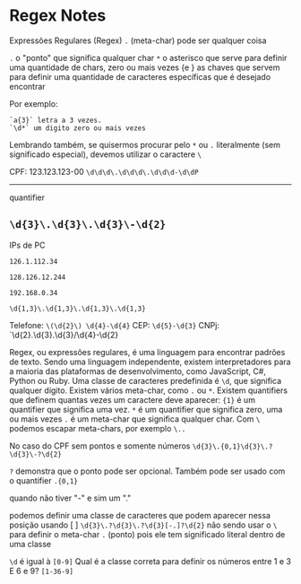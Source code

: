 # Regex Notes

Expressões Regulares (Regex)
`.` (meta-char) pode ser qualquer coisa

`.` o "ponto" que significa qualquer char
`*` o asterisco que serve para definir uma quantidade de chars, zero ou mais vezes
{e } as chaves que servem para definir uma quantidade de caracteres específicas que é desejado encontrar

Por exemplo:

    `a{3}` letra a 3 vezes.
    `\d*` um digito zero ou mais vezes

Lembrando também, se quisermos procurar pelo `*` ou `.` literalmente (sem significado especial), devemos utilizar o caractere `\`

CPF: 123.123.123-00
`\d\d\d\.\d\d\d\.\d\d\d-\d\dP`

---
quantifier

`\d{3}\.\d{3}\.\d{3}\-\d{2}`
---

IPs de PC

    126.1.112.34

    128.126.12.244

    192.168.0.34

`\d{1,3}\.\d{1,3}\.\d{1,3}\.\d{1,3}`

Telefone: `\(\d{2}\) \d{4}-\d{4}`
CEP: `\d{5}-\d{3}`
CNPj: `\d{2}\.\d{3}\.\d{3}\/\d{4}\-\d{2}



Regex, ou expressões regulares, é uma linguagem para encontrar padrões de texto.
Sendo uma linguagem independente, existem interpretadores para a maioria das plataformas de desenvolvimento, como JavaScript, C#, Python ou Ruby.
Uma classe de caracteres predefinida é `\d`, que significa qualquer dígito.
Existem vários meta-char, como `.` ou `*`.
Existem quantifiers que definem quantas vezes um caractere deve aparecer:
    `{1}` é um quantifier que significa uma vez.
    `*` é um quantifier que significa zero, uma ou mais vezes
    `.` é um meta-char que significa qualquer char.
    Com `\` podemos escapar meta-chars, por exemplo `\..`

No caso do CPF sem pontos e somente números
`\d{3}\.{0,1}\d{3}\.?\d{3}\-?\d{2}`

`?` demonstra que o ponto pode ser opcional. Também pode ser usado com o quantifier `.{0,1}`

quando não tiver "-" e sim um "."

podemos definir uma classe de caracteres que podem aparecer nessa posição usando [ ]
`\d{3}\.?\d{3}\.?\d{3}[-.]?\d{2}`
não sendo usar o `\` para definir o meta-char `.` (ponto) pois ele tem significado literal dentro de uma classe

`\d` é igual à `[0-9]`
Qual é a classe correta para definir os números entre 1 e 3 E 6 e 9?
`[1-36-9]`
